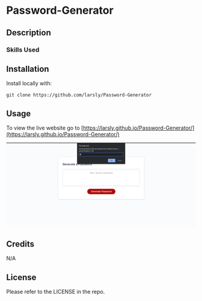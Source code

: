 # Password-Generator

## Description

 

### Skills Used




## Installation

Install locally with:
```
git clone https://github.com/larsly/Password-Generator
```

## Usage

To view the live website go to [https://larsly.github.io/Password-Generator/](https://larsly.github.io/Password-Generator/)

![usage screenshot](assets/screenshot.png)

## Credits

N/A

## License

Please refer to the LICENSE in the repo.


